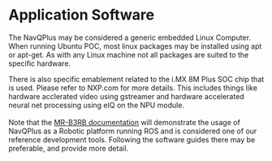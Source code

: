 # Application Software

The NavQPlus may be considered a generic embedded Linux Computer. When running Ubuntu POC, most linux packages may be installed using apt or apt-get. As with any Linux machine not all packages are suited to the specific hardware.&#x20;

There is also specific emablement related to the i.MX 8M Plus SOC chip that is used. Please refer to NXP.com for more details. This includes things like hardware acclerated video using gstreamer and hardware accelerated neural net processing using eIQ on the NPU module.\
\
Note that the [MR-B3RB documentation](https://nxp.gitbook.io/mr-b3rb) will demonstrate the usage of NavQPlus as a Robotic platform running ROS and is considered one of our reference development tools. Following the software guides there may be preferable, and provide more detail.
